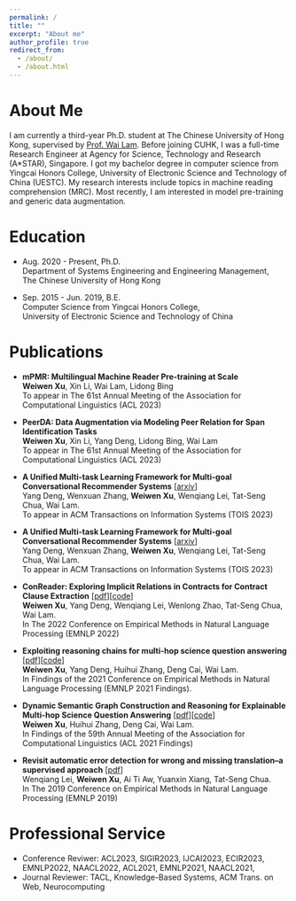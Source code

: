```yaml
---
permalink: /
title: ""
excerpt: "About me"
author_profile: true
redirect_from: 
  - /about/
  - /about.html
---
```


About Me
======
I am currently a third-year Ph.D. student at The Chinese University of Hong Kong, supervised by [Prof. Wai Lam](https://www1.se.cuhk.edu.hk/~textmine/). Before joining CUHK, I was a full-time Research Engineer at Agency for Science, Technology and Research (A*STAR), Singapore.
I got my bachelor degree in computer science from Yingcai Honors College, University of Electronic Science and Technology of China (UESTC). 
My research interests include topics in machine reading comprehension (MRC). Most recently, I am interested in model pre-training and generic data augmentation.

Education
======
* Aug. 2020 - Present, Ph.D. <br>
Department of Systems Engineering and Engineering Management, <br>
The Chinese University of Hong Kong <br>

* Sep. 2015 - Jun. 2019, B.E. <br>
Computer Science from Yingcai Honors College, <br>
University of Electronic Science and Technology of China <br>


Publications
======
* **mPMR: Multilingual Machine Reader Pre-training at Scale** <br>
**Weiwen Xu**, Xin Li, Wai Lam, Lidong Bing <br>
To appear in The 61st Annual Meeting of the Association for Computational Linguistics (ACL 2023)

* **PeerDA: Data Augmentation via Modeling Peer Relation for Span Identification Tasks** <br>
**Weiwen Xu**, Xin Li, Yang Deng, Lidong Bing, Wai Lam <br>
To appear in The 61st Annual Meeting of the Association for Computational Linguistics (ACL 2023)

* **A Unified Multi-task Learning Framework for Multi-goal Conversational Recommender Systems** [[arxiv](https://arxiv.org/abs/2204.06923)]<br>
Yang Deng, Wenxuan Zhang, **Weiwen Xu**, Wenqiang Lei, Tat-Seng Chua, Wai Lam. <br>
To appear in ACM Transactions on Information Systems (TOIS 2023)

* **A Unified Multi-task Learning Framework for Multi-goal Conversational Recommender Systems** [[arxiv](https://arxiv.org/abs/2204.06923)]<br>
Yang Deng, Wenxuan Zhang, **Weiwen Xu**, Wenqiang Lei, Tat-Seng Chua, Wai Lam. <br>
To appear in ACM Transactions on Information Systems (TOIS 2023)

* **ConReader: Exploring Implicit Relations in Contracts for Contract Clause Extraction** [[pdf](https://aclanthology.org/2022.emnlp-main.166.pdf)][[code](https://github.com/wwxu21/ConReader)]<br>
**Weiwen Xu**, Yang Deng, Wenqiang Lei, Wenlong Zhao, Tat-Seng Chua, Wai Lam. <br>
In The 2022 Conference on Empirical Methods in Natural Language Processing (EMNLP 2022)

* **Exploiting reasoning chains for multi-hop science question answering** [[pdf](https://aclanthology.org/2021.findings-emnlp.99.pdf)][[code](https://github.com/wwxu21/CGR)]<br>
**Weiwen Xu**, Yang Deng, Huihui Zhang, Deng Cai, Wai Lam. <br>
In Findings of the 2021 Conference on Empirical Methods in Natural Language Processing (EMNLP 2021 Findings). <br>

* **Dynamic Semantic Graph Construction and Reasoning for Explainable Multi-hop Science Question Answering** [[pdf](https://aclanthology.org/2021.findings-acl.90.pdf)][[code](https://github.com/wwxu21/AMR-SG)]<br>
**Weiwen Xu**, Huihui Zhang, Deng Cai, Wai Lam. <br>
In Findings of the 59th Annual Meeting of the Association for Computational Linguistics (ACL 2021 Findings) <br>

* **Revisit automatic error detection for wrong and missing translation–a supervised approach** [[pdf](https://aclanthology.org/D19-1087.pdf)]<br>
Wenqiang Lei, **Weiwen Xu**, Ai Ti Aw, Yuanxin Xiang, Tat-Seng Chua. <br>
In The 2019 Conference on Empirical Methods in Natural Language Processing (EMNLP 2019)

Professional Service
======
* Conference Reviwer: ACL2023, SIGIR2023, IJCAI2023, ECIR2023, EMNLP2022, NAACL2022, ACL2021, EMNLP2021, NAACL2021,
* Journal Reviewer: TACL, Knowledge-Based Systems, ACM Trans. on Web, Neurocomputing
